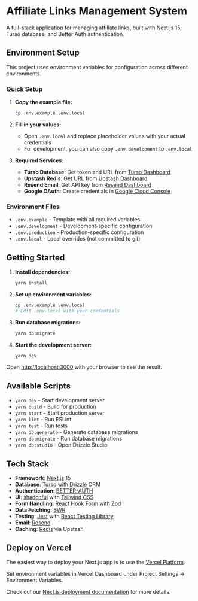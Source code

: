 # Affiliate Links Management System

A full-stack application for managing affiliate links, built with Next.js 15, Turso database, and Better Auth authentication.

## Environment Setup

This project uses environment variables for configuration across different environments.

### Quick Setup

1. **Copy the example file:**

   ```bash
   cp .env.example .env.local
   ```

2. **Fill in your values:**
   - Open `.env.local` and replace placeholder values with your actual credentials
   - For development, you can also copy `.env.development` to `.env.local`

3. **Required Services:**
   - **Turso Database**: Get token and URL from [Turso Dashboard](https://turso.tech/)
   - **Upstash Redis**: Get URL from [Upstash Dashboard](https://upstash.com/)
   - **Resend Email**: Get API key from [Resend Dashboard](https://resend.com/)
   - **Google OAuth**: Create credentials in [Google Cloud Console](https://console.cloud.google.com/)

### Environment Files

- `.env.example` - Template with all required variables
- `.env.development` - Development-specific configuration
- `.env.production` - Production-specific configuration
- `.env.local` - Local overrides (not committed to git)

## Getting Started

1. **Install dependencies:**

   ```bash
   yarn install
   ```

2. **Set up environment variables:**

   ```bash
   cp .env.example .env.local
   # Edit .env.local with your credentials
   ```

3. **Run database migrations:**

   ```bash
   yarn db:migrate
   ```

4. **Start the development server:**
   ```bash
   yarn dev
   ```

Open [http://localhost:3000](http://localhost:3000) with your browser to see the result.

## Available Scripts

- `yarn dev` - Start development server
- `yarn build` - Build for production
- `yarn start` - Start production server
- `yarn lint` - Run ESLint
- `yarn test` - Run tests
- `yarn db:generate` - Generate database migrations
- `yarn db:migrate` - Run database migrations
- `yarn db:studio` - Open Drizzle Studio

## Tech Stack

- **Framework**: [Next.js](https://nextjs.org/) 15
- **Database**: [Turso](https://turso.tech/) with [Drizzle ORM](https://orm.drizzle.team/)
- **Authentication**: [BETTER-AUTH](https://www.better-auth.com/)
- **UI**: [shadcn/ui](https://ui.shadcn.com/) with [Tailwind CSS](https://tailwindcss.com/)
- **Form Handling**: [React Hook Form](https://react-hook-form.com/) with [Zod](https://zod.dev/)
- **Data Fetching**: [SWR](https://swr.vercel.app/)
- **Testing**: [Jest](https://jestjs.io/) with [React Testing Library](https://testing-library.com/)
- **Email**: [Resend](https://resend.com/)
- **Caching**: [Redis](https://redis.io/) via Upstash

## Deploy on Vercel

The easiest way to deploy your Next.js app is to use the [Vercel Platform](https://vercel.com/new?utm_medium=default-template&filter=next.js&utm_source=create-next-app&utm_campaign=create-next-app-readme).

Set environment variables in Vercel Dashboard under Project Settings → Environment Variables.

Check out our [Next.js deployment documentation](https://nextjs.org/docs/app/building-your-application/deploying) for more details.
